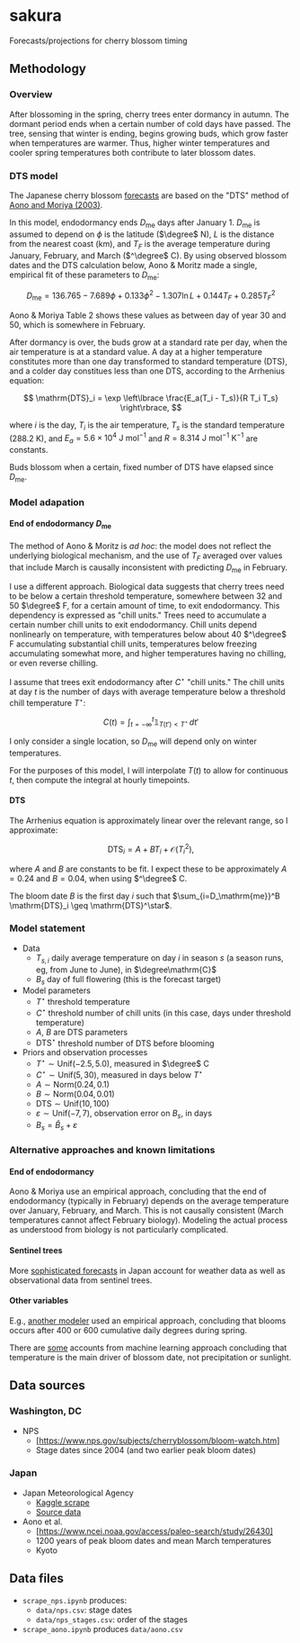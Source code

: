 # sakura

Forecasts/projections for cherry blossom timing

## Methodology

### Overview

After blossoming in the spring, cherry trees enter dormancy in autumn. The dormant period ends when a certain number of cold days have passed. The tree, sensing that winter is ending, begins growing buds, which grow faster when temperatures are warmer. Thus, higher winter temperatures and cooler spring temperatures both contribute to later blossom dates.

### DTS model

The Japanese cherry blossom [forecasts](https://sakura.weathermap.jp/en.php) are based on the "DTS" method of [Aono and Moriya (2003)](https://www.jstage.jst.go.jp/article/agrmet/59/2/59_2_165/_pdf/-char/ja).

In this model, endodormancy ends $D_\mathrm{me}$ days after January 1. $D_\mathrm{me}$ is assumed to depend on $\phi$ is the latitude ($\degree$ N), $L$ is the distance from the nearest coast (km), and $T_F$ is the average temperature during January, February, and March ($^\degree$ C). By using observed blossom dates and the DTS calculation below, Aono & Moritz made a single, empirical fit of these parameters to $D_\mathrm{me}$:

$$
D_\mathrm{me} = 136.765 - 7.689 \phi + 0.133 \phi^2 - 1.307 \ln L + 0.144 T_F + 0.285 T_F^2
$$

Aono & Moriya Table 2 shows these values as between day of year 30 and 50, which is somewhere in February.

After dormancy is over, the buds grow at a standard rate per day, when the air temperature is at a standard value. A day at a higher temperature constitutes more than one day transformed to standard temperature (DTS), and a colder day constitues less than one DTS, according to the Arrhenius equation:

$$
\mathrm{DTS}_i = \exp \left\lbrace \frac{E_a(T_i - T_s)}{R T_i T_s} \right\rbrace,
$$

where $i$ is the day, $T_i$ is the air temperature, $T_s$ is the standard temperature (288.2 K), and $E_a = 5.6 \times 10^4 \text{ J mol}^{-1}$ and $R = 8.314 \text{ J mol}^{-1} \text{ K}^{-1}$ are constants.

Buds blossom when a certain, fixed number of DTS have elapsed since $D_\mathrm{me}$.

### Model adapation

#### End of endodormancy $D_\mathrm{me}$

The method of Aono & Moritz is *ad hoc*: the model does not reflect the underlying biological mechanism, and the use of $T_F$ averaged over values that include March is causally inconsistent with predicting $D_\mathrm{me}$ in February.

I use a different approach. Biological data suggests that cherry trees need to be below a certain threshold temperature, somewhere between 32 and 50 $\degree$ F, for a certain amount of time, to exit endodormancy. This dependency is expressed as "chill units." Trees need to accumulate a certain number chill units to exit endodormancy. Chill units depend nonlinearly on temperature, with temperatures below about 40 $^\degree$ F accumulating substantial chill units, temperatures below freezing accumulating somewhat more, and higher temperatures having no chilling, or even reverse chilling.

I assume that trees exit endodormancy after $C^\star$ "chill units." The chill units at day $t$ is the number of days with average temperature below a threshold chill temperature $T^\star$:

$$
C(t) = \int_{t=-\infty}^t \mathbb{1}_{T(t') < T^\star} \,dt'
$$

I only consider a single location, so $D_\mathrm{me}$ will depend only on winter temperatures.

For the purposes of this model, I will interpolate $T(t)$ to allow for continuous $t$, then compute the integral at hourly timepoints.

#### DTS

The Arrhenius equation is approximately linear over the relevant range, so I approximate:

$$
\mathrm{DTS}_i = A + B T_i + \mathcal{O}(T_i^2),
$$

where $A$ and $B$ are constants to be fit. I expect these to be approximately $A = 0.24$ and $B = 0.04$, when using $^\degree$ C.

The bloom date $B$ is the first day $i$ such that $\sum_{i=D_\mathrm{me}}^B \mathrm{DTS}_i \geq \mathrm{DTS}^\star$.

### Model statement

- Data
  - $T_{s,i}$ daily average temperature on day $i$ in season $s$ (a season runs, eg, from June to June), in $\degree\mathrm{C}$
  - $B_s$ day of full flowering (this is the forecast target)
- Model parameters
  - $T^\star$ threshold temperature
  - $C^\star$ threshold number of chill units (in this case, days under threshold temperature)
  - $A$, $B$ are DTS parameters
  - $\mathrm{DTS}^\star$ threshold number of DTS before blooming
- Priors and observation processes
  - $T^\star \sim \mathrm{Unif}(-2.5, 5.0)$, measured in $\degree$ C
  - $C^\star \sim \mathrm{Unif}(5, 30)$, measured in days below $T^\star$
  - $A \sim \mathrm{Norm}(0.24, 0.1)$
  - $B \sim \mathrm{Norm}(0.04, 0.01)$
  - $\mathrm{DTS} \sim \mathrm{Unif}(10, 100)$
  - $\varepsilon \sim \mathrm{Unif}(-7, 7)$, observation error on $B_s$, in days
  - $B_s = \hat{B}_s + \varepsilon$

### Alternative approaches and known limitations

#### End of endodormancy

Aono & Moriya use an empirical approach, concluding that the end of endodormancy (typically in February) depends on the average temperature over January, February, and March. This is not causally consistent (March temperatures cannot affect February biology). Modeling the actual process as understood from biology is not particularly complicated.

#### Sentinel trees

More [sophisticated forecasts](https://www.scmp.com/lifestyle/travel-leisure/article/3215108/why-making-japans-cherry-blossom-forecasts-such-pressurised-job-trouble-those-get-it-wrong) in Japan account for weather data as well as observational data from sentinel trees.

#### Other variables

E.g., [another modeler](https://yuriko-schumacher.github.io/statistical-analysis-of-cherry-blossom-first-bloom-date/) used an empirical approach, concluding that blooms occurs after 400 or 600 cumulative daily degrees during spring.

There are [some](https://rapidminer.com/blog/ksk-analytics-solution/) accounts from machine learning approach concluding that temperature is the main driver of blossom date, not precipitation or sunlight.

## Data sources

### Washington, DC

- NPS
  - [https://www.nps.gov/subjects/cherryblossom/bloom-watch.htm]
  - Stage dates since 2004 (and two earlier peak bloom dates)

### Japan

- Japan Meteorological Agency
  - [Kaggle scrape](https://www.kaggle.com/datasets/ryanglasnapp/japanese-cherry-blossom-data)
  - [Source data](https://www.data.jma.go.jp/sakura/data/index.html)
- Aono et al.
  - [https://www.ncei.noaa.gov/access/paleo-search/study/26430]
  - 1200 years of peak bloom dates and mean March temperatures
  - Kyoto

## Data files

- `scrape_nps.ipynb` produces:
  - `data/nps.csv`: stage dates
  - `data/nps_stages.csv`: order of the stages
- `scrape_aono.ipynb` produces `data/aono.csv`
